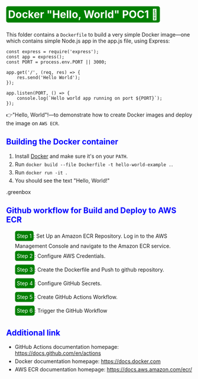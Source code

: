 # <span class="greenbox">Docker "Hello, World" POC1 🙂</span>

This folder contains a `Dockerfile` to build a very simple Docker image—one which contains simple Node.js app in the app.js file, using Express:

```
const express = require('express');
const app = express();
const PORT = process.env.PORT || 3000;
 
app.get('/', (req, res) => {
    res.send('Hello World');
});
 
app.listen(PORT, () => {
    console.log(`Hello world app running on port ${PORT}`);
});
```

 👉"Hello, World"!—to demonstrate how to create Docker images and deploy the image on `AWS ECR`. 


## <span class="heading">Building the Docker container</span>

1. Install [Docker](https://www.docker.com/) and make sure it's on your `PATH`.
1. Run `docker build --file Dockerfile -t hello-world-example .`.
1. Run `docker run -it `.
1. You should see the text "Hello, World!"

.greenbox

## <span class="heading">Github workflow for Build and Deploy to AWS ECR</span>

<div><ul style="list-style: none;">
<li><span class="greenbox">Step 1</span>: Set Up an Amazon ECR Repository. Log in to the AWS Management Console and navigate to the Amazon ECR service.</br></li>
<li><span class="greenbox">Step 2</span>: Configure AWS Credentials.</br></li>
<li><span class="greenbox">Step 3</span>: Create the Dockerfile and Push to github repository.</br></li>
<li><span class="greenbox">Step 4</span>: Configure GitHub Secrets. </br></li>
<li><span class="greenbox">Step 5</span>: Create GitHub Actions Workflow. </br></li>
<li><span class="greenbox">Step 6</span>: Trigger the GitHub Workflow</br></li></ul></div>

## <span class="heading">Additional link</span>

* GitHub Actions documentation homepage: https://docs.github.com/en/actions 
* Docker documentation homepage: https://docs.docker.com 
* AWS ECR documentation homepage: https://docs.aws.amazon.com/ecr/

<style>
.greenbox{
    background:green;
    color:white;
    padding: 5px;
    border-radius: 5px;
    margin-bottom:5px;
    display:inline-block;
}
li{
    margin-bottom:5px;
}
.heading{
    color:blue;
}
</style>
